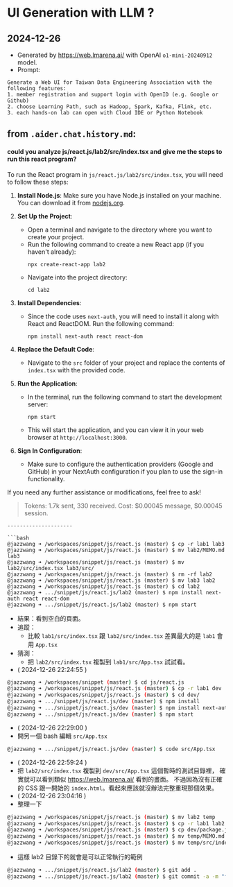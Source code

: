 # UI Generation with LLM ?

## 2024-12-26

- Generated by https://web.lmarena.ai/ with OpenAI `o1-mini-20240912` model.
- Prompt:
```
Generate a Web UI for Taiwan Data Engineering Association with the following features:
1. member registration and support login with OpenID (e.g. Google or Github)
2. choose Learning Path, such as Hadoop, Spark, Kafka, Flink, etc.
3. each hands-on lab can open with Cloud IDE or Python Notebook
```

from `.aider.chat.history.md`:
-------------------------

#### could you analyze js/react.js/lab2/src/index.tsx and give me the steps to run this react program?

To run the React program in `js/react.js/lab2/src/index.tsx`, you will need to follow these steps:

1. **Install Node.js**: Make sure you have Node.js installed on your machine. You can download it from [nodejs.org](https://nodejs.org/).

2. **Set Up the Project**:
   - Open a terminal and navigate to the directory where you want to create your project.
   - Run the following command to create a new React app (if you haven't already):
     ```
     npx create-react-app lab2
     ```
   - Navigate into the project directory:
     ```
     cd lab2
     ```

3. **Install Dependencies**:
   - Since the code uses `next-auth`, you will need to install it along with React and ReactDOM. Run the following command:
     ```
     npm install next-auth react react-dom
     ```

4. **Replace the Default Code**:
   - Navigate to the `src` folder of your project and replace the contents of `index.tsx` with the provided code.

5. **Run the Application**:
   - In the terminal, run the following command to start the development server:
     ```
     npm start
     ```
   - This will start the application, and you can view it in your web browser at `http://localhost:3000`.

6. **Sign In Configuration**:
   - Make sure to configure the authentication providers (Google and GitHub) in your NextAuth configuration if you plan to use the sign-in functionality.

If you need any further assistance or modifications, feel free to ask!

> Tokens: 1.7k sent, 330 received. Cost: $0.00045 message, $0.00045 session.
```
---------------------

```bash
@jazzwang ➜ /workspaces/snippet/js/react.js (master) $ cp -r lab1 lab3
@jazzwang ➜ /workspaces/snippet/js/react.js (master) $ mv lab2/MEMO.md lab3
@jazzwang ➜ /workspaces/snippet/js/react.js (master) $ mv lab2/src/index.tsx lab3/src/
@jazzwang ➜ /workspaces/snippet/js/react.js (master) $ rm -rf lab2
@jazzwang ➜ /workspaces/snippet/js/react.js (master) $ mv lab3 lab2
@jazzwang ➜ /workspaces/snippet/js/react.js (master) $ cd lab2
@jazzwang ➜ .../snippet/js/react.js/lab2 (master) $ npm install next-auth react react-dom
@jazzwang ➜ .../snippet/js/react.js/lab2 (master) $ npm start
```
- 結果：看到空白的頁面。
- 追蹤：
  - 比較 `lab1/src/index.tsx` 跟 `lab2/src/index.tsx` 差異最大的是 `lab1` 會用 `App.tsx`
- 猜測：
  - 把 `lab2/src/index.tsx` 複製到 `lab1/src/App.tsx` 試試看。
- ( 2024-12-26 22:24:55 )
```bash
@jazzwang ➜ /workspaces/snippet (master) $ cd js/react.js
@jazzwang ➜ /workspaces/snippet/js/react.js (master) $ cp -r lab1 dev
@jazzwang ➜ /workspaces/snippet/js/react.js (master) $ cd dev/
@jazzwang ➜ .../snippet/js/react.js/dev (master) $ npm install
@jazzwang ➜ .../snippet/js/react.js/dev (master) $ npm install next-auth           ### 等一下跑 lab2/src/index.tsx 會用到
@jazzwang ➜ .../snippet/js/react.js/dev (master) $ npm start
```
- ( 2024-12-26 22:29:00 )
- 開另一個 bash 編輯 `src/App.tsx`
```bash
@jazzwang ➜ .../snippet/js/react.js/dev (master) $ code src/App.tsx 
```
- ( 2024-12-26 22:59:24 )
- 把 `lab2/src/index.tsx` 複製到 `dev/src/App.tsx` 這個暫時的測試目錄裡，
  確實就可以看到類似  https://web.lmarena.ai/ 看到的畫面。
  不過因為沒有正確的 CSS 跟一開始的 `index.html`。看起來應該就沒辦法完整重現那個效果。
- ( 2024-12-26 23:04:16 )
- 整理一下
```bash
@jazzwang ➜ /workspaces/snippet/js/react.js (master) $ mv lab2 temp
@jazzwang ➜ /workspaces/snippet/js/react.js (master) $ cp -r lab1 lab2
@jazzwang ➜ /workspaces/snippet/js/react.js (master) $ cp dev/package.json lab2/package.json 
@jazzwang ➜ /workspaces/snippet/js/react.js (master) $ mv temp/MEMO.md lab2/
@jazzwang ➜ /workspaces/snippet/js/react.js (master) $ mv temp/src/index.tsx lab2/src/App.tsx 
```
- 這樣 lab2 目錄下的就會是可以正常執行的範例
```bash
@jazzwang ➜ .../snippet/js/react.js/lab2 (master) $ git add .
@jazzwang ➜ .../snippet/js/react.js/lab2 (master) $ git commit -a -m "feat: [js][react.js] lab2 - 'useState' and 'next-auth' example."
```